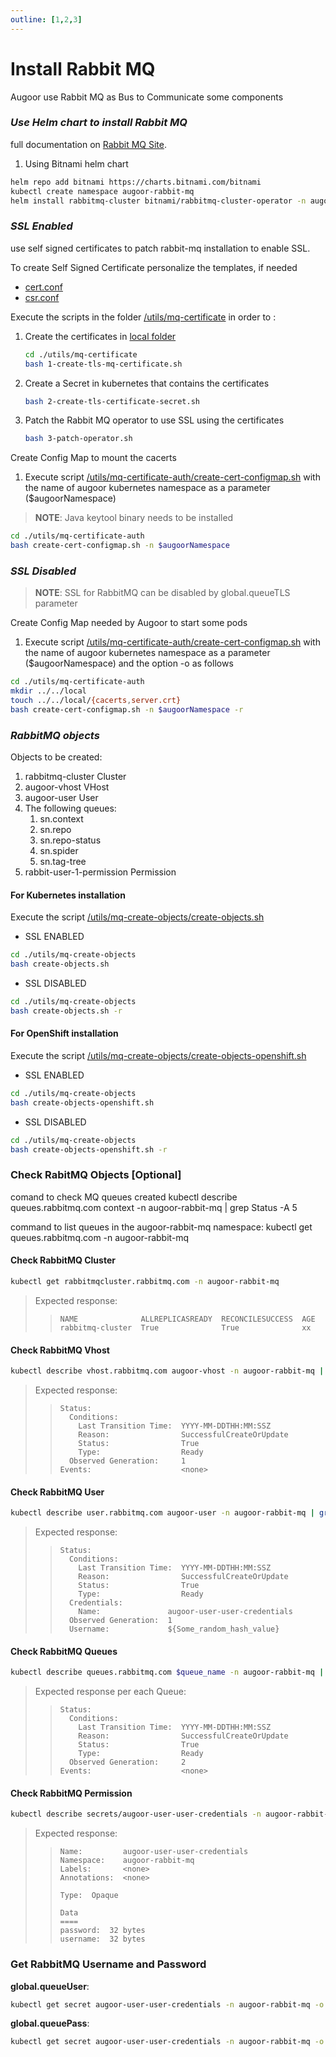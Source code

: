 ```yaml
---
outline: [1,2,3]
---
```

# Install Rabbit MQ

Augoor use Rabbit MQ as Bus to Communicate some components

### ***Use Helm chart to install Rabbit MQ***

full documentation on [Rabbit MQ Site](https://www.rabbitmq.com/kubernetes/operator/install-operator.html).

1. Using Bitnami helm chart
```bash
helm repo add bitnami https://charts.bitnami.com/bitnami
kubectl create namespace augoor-rabbit-mq
helm install rabbitmq-cluster bitnami/rabbitmq-cluster-operator -n augoor-rabbit-mq
```

### ***SSL Enabled***

use self signed certificates to patch rabbit-mq installation to enable SSL.

To create Self Signed Certificate personalize the templates, if needed
- [cert.conf](./utils/mq-certificate/cert.conf)
- [csr.conf](./utils/mq-certificate/csr.conf)

Execute the scripts in the folder [/utils/mq-certificate](./utils/mq-certificate/) in order to :
1. Create the certificates in [local folder](./local/)
   ```bash
   cd ./utils/mq-certificate
   bash 1-create-tls-mq-certificate.sh
   ```
2. Create a Secret in kubernetes that contains the certificates
   ```bash
   bash 2-create-tls-certificate-secret.sh
   ```
3. Patch the Rabbit MQ operator to use SSL using the certificates
   ```bash
   bash 3-patch-operator.sh
   ```

Create Config Map to mount the cacerts

1. Execute script [/utils/mq-certificate-auth/create-cert-configmap.sh](./utils/mq-certificate-auth/create-cert-configmap.sh) with the name of augoor kubernetes namespace as a parameter ($augoorNamespace)
> **NOTE**: Java keytool binary needs to be installed
```bash
cd ./utils/mq-certificate-auth
bash create-cert-configmap.sh -n $augoorNamespace
```

### ***SSL Disabled***

> **NOTE**: SSL for RabbitMQ can be disabled by global.queueTLS parameter

Create Config Map needed by Augoor to start some pods

1. Execute script [/utils/mq-certificate-auth/create-cert-configmap.sh](./utils/mq-certificate-auth/create-cert-configmap.sh) with the name of augoor kubernetes namespace as a parameter ($augoorNamespace) and the option -o as follows

```bash
cd ./utils/mq-certificate-auth
mkdir ../../local
touch ../../local/{cacerts,server.crt}
bash create-cert-configmap.sh -n $augoorNamespace -r
```

### ***RabbitMQ objects***

Objects to be created:

1. rabbitmq-cluster Cluster
2. augoor-vhost VHost
3. augoor-user User
4. The following queues:
   1. sn.context
   2. sn.repo
   3. sn.repo-status
   4. sn.spider
   5. sn.tag-tree
5. rabbit-user-1-permission Permission

#### For Kubernetes installation
Execute the script [/utils/mq-create-objects/create-objects.sh](./utils/mq-create-objects/create-objects.sh)

   * SSL ENABLED
   ```bash
   cd ./utils/mq-create-objects
   bash create-objects.sh
   ```

   * SSL DISABLED
   ```bash
   cd ./utils/mq-create-objects
   bash create-objects.sh -r   
   ```

#### For OpenShift installation
Execute the script [/utils/mq-create-objects/create-objects-openshift.sh](./utils/mq-create-objects/create-objects-openshift.sh)

   * SSL ENABLED
   ```bash
   cd ./utils/mq-create-objects
   bash create-objects-openshift.sh
   ```

   * SSL DISABLED
   ```bash
   cd ./utils/mq-create-objects
   bash create-objects-openshift.sh -r   
   ```

### Check RabitMQ Objects [Optional]

comand to check MQ queues created
kubectl describe queues.rabbitmq.com context  -n augoor-rabbit-mq | grep Status -A 5

command to list queues in the augoor-rabbit-mq namespace:
kubectl get queues.rabbitmq.com  -n augoor-rabbit-mq


#### Check RabbitMQ Cluster

```bash
kubectl get rabbitmqcluster.rabbitmq.com -n augoor-rabbit-mq
```
> Expected response:
>> ```
>> NAME              ALLREPLICASREADY  RECONCILESUCCESS  AGE 
>> rabbitmq-cluster  True              True              xx 
>> ```

#### Check RabbitMQ Vhost

```bash
kubectl describe vhost.rabbitmq.com augoor-vhost -n augoor-rabbit-mq | grep Status -A 5
```
> Expected response:
>> ```
>> Status:
>>   Conditions:
>>     Last Transition Time:  YYYY-MM-DDTHH:MM:SSZ
>>     Reason:                SuccessfulCreateOrUpdate
>>     Status:                True
>>     Type:                  Ready
>>   Observed Generation:     1
>> Events:                    <none>
>> ```

#### Check RabbitMQ User

```bash
kubectl describe user.rabbitmq.com augoor-user -n augoor-rabbit-mq | grep Status -A 5
```
> Expected response:
>> ```
>> Status:
>>   Conditions:
>>     Last Transition Time:  YYYY-MM-DDTHH:MM:SSZ
>>     Reason:                SuccessfulCreateOrUpdate
>>     Status:                True
>>     Type:                  Ready
>>   Credentials:
>>     Name:               augoor-user-user-credentials
>>   Observed Generation:  1
>>   Username:             ${Some_random_hash_value}
>> ```

#### Check RabbitMQ Queues

```bash
kubectl describe queues.rabbitmq.com $queue_name -n augoor-rabbit-mq | grep Status -A 4
```
> Expected response per each Queue:
>> ```
>> Status:
>>   Conditions:
>>     Last Transition Time:  YYYY-MM-DDTHH:MM:SSZ
>>     Reason:                SuccessfulCreateOrUpdate
>>     Status:                True
>>     Type:                  Ready
>>   Observed Generation:     2
>> Events:                    <none>
>> ```

#### Check RabbitMQ Permission

```bash
kubectl describe secrets/augoor-user-user-credentials -n augoor-rabbit-mq
```
> Expected response:
>> ```
>> Name:         augoor-user-user-credentials
>> Namespace:    augoor-rabbit-mq
>> Labels:       <none>
>> Annotations:  <none>
>> 
>> Type:  Opaque
>> 
>> Data
>> ====
>> password:  32 bytes
>> username:  32 bytes
>> ```

### Get RabbitMQ Username and Password

**global.queueUser**:
```bash
kubectl get secret augoor-user-user-credentials -n augoor-rabbit-mq -o jsonpath='{.data.username}' | base64 --decode
```

**global.queuePass**:
```bash
kubectl get secret augoor-user-user-credentials -n augoor-rabbit-mq -o jsonpath='{.data.password}' | base64 --decode
```